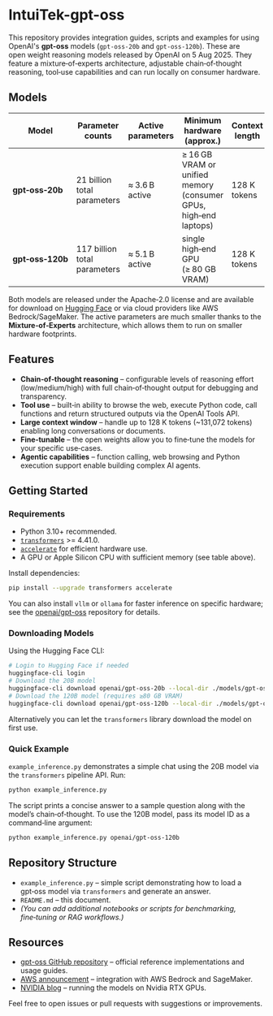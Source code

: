 # IntuiTek-gpt-oss

This repository provides integration guides, scripts and examples for using OpenAI's **gpt-oss** models (`gpt-oss-20b` and `gpt-oss-120b`). These are open weight reasoning models released by OpenAI on 5 Aug 2025. They feature a mixture‑of‑experts architecture, adjustable chain‑of‑thought reasoning, tool‑use capabilities and can run locally on consumer hardware.

## Models

| Model | Parameter counts | Active parameters | Minimum hardware (approx.) | Context length |
| ----- | ---------------- | ---------------- | -------------------------- | -------------- |
| **gpt‑oss‑20b** | 21 billion total parameters | ≈ 3.6 B active | ≥ 16 GB VRAM or unified memory (consumer GPUs, high‑end laptops) | 128 K tokens |
| **gpt‑oss‑120b** | 117 billion total parameters | ≈ 5.1 B active | single high‑end GPU (≥ 80 GB VRAM) | 128 K tokens |

Both models are released under the Apache‑2.0 license and are available for download on [Hugging Face](https://huggingface.co/openai) or via cloud providers like AWS Bedrock/SageMaker. The active parameters are much smaller thanks to the **Mixture‑of‑Experts** architecture, which allows them to run on smaller hardware footprints.

## Features

- **Chain‑of‑thought reasoning** – configurable levels of reasoning effort (low/medium/high) with full chain‑of‑thought output for debugging and transparency.
- **Tool use** – built‑in ability to browse the web, execute Python code, call functions and return structured outputs via the OpenAI Tools API. 
- **Large context window** – handle up to 128 K tokens (~131,072 tokens) enabling long conversations or documents.
- **Fine‑tunable** – the open weights allow you to fine‑tune the models for your specific use‑cases.
- **Agentic capabilities** – function calling, web browsing and Python execution support enable building complex AI agents.

## Getting Started

### Requirements

- Python 3.10+ recommended.
- [`transformers`](https://pypi.org/project/transformers/) >= 4.41.0.
- [`accelerate`](https://pypi.org/project/accelerate/) for efficient hardware use.
- A GPU or Apple Silicon CPU with sufficient memory (see table above).

Install dependencies:

```bash
pip install --upgrade transformers accelerate
```

You can also install `vllm` or `ollama` for faster inference on specific hardware; see the [openai/gpt-oss](https://github.com/openai/gpt-oss) repository for details.

### Downloading Models

Using the Hugging Face CLI:

```bash
# Login to Hugging Face if needed
huggingface-cli login
# Download the 20B model
huggingface-cli download openai/gpt-oss-20b --local-dir ./models/gpt-oss-20b
# Download the 120B model (requires ≥80 GB VRAM)
huggingface-cli download openai/gpt-oss-120b --local-dir ./models/gpt-oss-120b
```

Alternatively you can let the `transformers` library download the model on first use.

### Quick Example

`example_inference.py` demonstrates a simple chat using the 20B model via the `transformers` pipeline API. Run:

```bash
python example_inference.py
```

The script prints a concise answer to a sample question along with the model’s chain‑of‑thought. To use the 120B model, pass its model ID as a command‑line argument:

```bash
python example_inference.py openai/gpt-oss-120b
```

## Repository Structure

- `example_inference.py` – simple script demonstrating how to load a gpt‑oss model via `transformers` and generate an answer.
- `README.md` – this document.
- *(You can add additional notebooks or scripts for benchmarking, fine‑tuning or RAG workflows.)*

## Resources

- [gpt-oss GitHub repository](https://github.com/openai/gpt-oss) – official reference implementations and usage guides.
- [AWS announcement](https://www.aboutamazon.com/news/aws/openai-models-amazon-bedrock-sagemaker) – integration with AWS Bedrock and SageMaker.
- [NVIDIA blog](https://blogs.nvidia.com/blog/rtx-ai-garage-openai-oss/) – running the models on Nvidia RTX GPUs.

Feel free to open issues or pull requests with suggestions or improvements.
